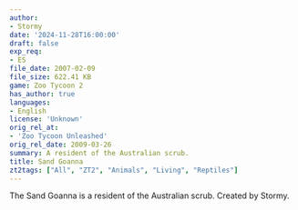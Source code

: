 ```yaml
---
author:
- Stormy
date: '2024-11-28T16:00:00'
draft: false
exp_req:
- ES
file_date: 2007-02-09
file_size: 622.41 KB
game: Zoo Tycoon 2
has_author: true
languages:
- English
license: 'Unknown'
orig_rel_at:
- 'Zoo Tycoon Unleashed'
orig_rel_date: 2009-03-26
summary: A resident of the Australian scrub.
title: Sand Goanna
zt2tags: ["All", "ZT2", "Animals", "Living", "Reptiles"]
---
```

The Sand Goanna is a resident of the Australian scrub. Created by Stormy.
